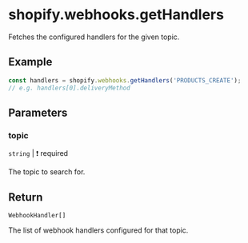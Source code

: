 # shopify.webhooks.getHandlers

Fetches the configured handlers for the given topic.

## Example

```ts
const handlers = shopify.webhooks.getHandlers('PRODUCTS_CREATE');
// e.g. handlers[0].deliveryMethod
```

## Parameters

### topic

`string` | :exclamation: required

The topic to search for.

## Return

`WebhookHandler[]`

The list of webhook handlers configured for that topic.
